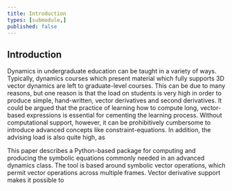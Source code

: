 ```yaml
---
title: Introduction
types: [submodule,] 
published: false
---
```


## Introduction

Dynamics in undergraduate education can be taught in a variety of ways.  Typically, dynamics courses which present material which fully supports 3D vector dynamics are left to graduate-level courses.  This can be due to many reasons, but one reason is that the load on students is very high in order to produce simple, hand-written, vector derivatives and second derivatives.  It could be argued that the practice of learning how to compute long, vector-based expressions is essential for cementing the learning process.  Without computational support, however, it can be prohibitively cumbersome to introduce advanced concepts like constraint-equations.  In addition, the advising load is also quite high, as 

This paper describes a Python-based package for computing and producing the symbolic equations commonly needed in an advanced dynamics class.  The tool is based around symbolic vector operations, which permit vector operations across multiple frames.  Vector derivative support makes it possible to